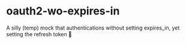 # oauth2-wo-expires-in

A silly (temp) mock that authentications without setting expires_in, yet setting the refresh token 🫠
